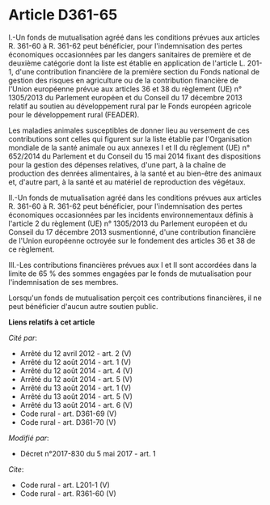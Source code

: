 # Article D361-65

I.-Un fonds de mutualisation agréé dans les conditions prévues aux articles R. 361-60 à R. 361-62 peut bénéficier, pour
l'indemnisation des pertes économiques occasionnées par les dangers sanitaires de première et de deuxième catégorie dont la
liste est établie en application de l'article L. 201-1, d'une contribution financière de la première section du Fonds
national de gestion des risques en agriculture ou de la contribution financière de l'Union européenne prévue aux articles 36
et 38 du règlement (UE) n° 1305/2013 du Parlement européen et du Conseil du 17 décembre 2013 relatif au soutien au
développement rural par le Fonds européen agricole pour le développement rural (FEADER). 

Les maladies animales susceptibles de donner lieu au versement de ces contributions sont celles qui figurent sur la liste
établie par l'Organisation mondiale de la santé animale ou aux annexes I et II du règlement (UE) n° 652/2014 du Parlement et
du Conseil du 15 mai 2014 fixant des dispositions pour la gestion des dépenses relatives, d'une part, à la chaîne de
production des denrées alimentaires, à la santé et au bien-être des animaux et, d'autre part, à la santé et au matériel de
reproduction des végétaux. 

II.-Un fonds de mutualisation agréé dans les conditions prévues aux articles R. 361-60 à R. 361-62 peut bénéficier, pour
l'indemnisation des pertes économiques occasionnées par les incidents environnementaux définis à l'article 2 du règlement
(UE) n° 1305/2013 du Parlement européen et du Conseil du 17 décembre 2013 susmentionné, d'une contribution financière de
l'Union européenne octroyée sur le fondement des articles 36 et 38 de ce règlement. 

III.-Les contributions financières prévues aux I et II sont accordées dans la limite de 65 % des sommes engagées par le fonds
de mutualisation pour l'indemnisation de ses membres. 

Lorsqu'un fonds de mutualisation perçoit ces contributions financières, il ne peut bénéficier d'aucun autre soutien public.

**Liens relatifs à cet article**

_Cité par_:

  - Arrêté du 12 avril 2012 - art. 2 (V)
  - Arrêté du 12 août 2014 - art. 1 (V)
  - Arrêté du 12 août 2014 - art. 4 (V)
  - Arrêté du 12 août 2014 - art. 5 (V)
  - Arrêté du 13 août 2014 - art. 1 (V)
  - Arrêté du 13 août 2014 - art. 5 (V)
  - Arrêté du 13 août 2014 - art. 6 (V)
  - Code rural - art. D361-69 (V)
  - Code rural - art. D361-70 (V)

_Modifié par_:

  - Décret n°2017-830 du 5 mai 2017 - art. 1

_Cite_:

  - Code rural - art. L201-1 (V)
  - Code rural - art. R361-60 (V)

